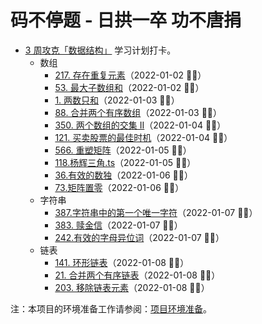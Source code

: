 # 码不停题 - 日拱一卒 功不唐捐

- [3 周攻克「数据结构」](https://leetcode-cn.com/study-plan/data-structures/?progress=28hzaki) 学习计划打卡。
  - 数组
    - [217. 存在重复元素](./217-存在重复元素.md)（2022-01-02 ✌🏻）
    - [53. 最大子数组和](./53-最大子数组和.md)（2022-01-02 ✌🏻）
    - [1. 两数只和](./1-两数之和.md)（2022-01-03 ✌🏻）
    - [88. 合并两个有序数组](./88-合并两个有序数组.md)（2022-01-03 ✌🏻）
    - [350. 两个数组的交集 II](./350-两个数组的交集-ii.md)（2022-01-04 ✌🏻）
    - [121. 买卖股票的最佳时机](./121-买卖股票的最佳时机.md)（2022-01-04 ✌🏻）
    - [566. 重塑矩阵](./566-重塑矩阵.md)（2022-01-05 ✌🏻）
    - [118.杨辉三角.ts](./118-杨辉三角.md)（2022-01-05 ✌🏻）
    - [36.有效的数独](./36-有效的数独.md)（2022-01-06 ✌🏻）
    - [73.矩阵置零](./73-矩阵置零.md)（2022-01-06 ✌🏻）
  - 字符串
    - [387.字符串中的第一个唯一字符](./387-字符串中的第一个唯一字符.md)（2022-01-07 ✌🏻）
    - [383. 赎金信](./383-赎金信.md)（2022-01-07 ✌🏻）
    - [242.有效的字母异位词](./242-有效的字母异位词.md)（2022-01-07 ✌🏻）
  - 链表
    - [141. 环形链表](./141-环形链表.md)（2022-01-08 ✌🏻）
    - [21. 合并两个有序链表](./21-合并两个有序链表.md)（2022-01-08 ✌🏻）
    - [203. 移除链表元素](./203-移除链表元素.md)（2022-01-08 ✌🏻）

注：本项目的环境准备工作请参阅：[项目环境准备](./install.md)。
